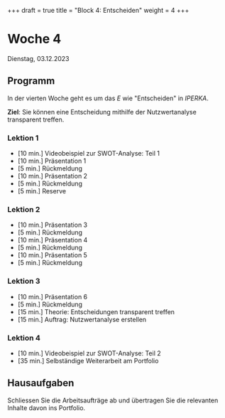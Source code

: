 +++
draft = true
title = "Block 4: Entscheiden"
weight = 4
+++

# Woche 4

Dienstag, 03.12.2023

## Programm

In der vierten Woche geht es um das _E_ wie "Entscheiden" in _IPERKA_.

**Ziel**: Sie können eine Entscheidung mithilfe der Nutzwertanalyse transparent treffen.

### Lektion 1

- [10 min.] Videobeispiel zur SWOT-Analyse: Teil 1
- [10 min.] Präsentation 1
- [5 min.] Rückmeldung
- [10 min.] Präsentation 2
- [5 min.] Rückmeldung
- [5 min.] Reserve

### Lektion 2

- [10 min.] Präsentation 3
- [5 min.] Rückmeldung
- [10 min.] Präsentation 4
- [5 min.] Rückmeldung
- [10 min.] Präsentation 5
- [5 min.] Rückmeldung

### Lektion 3

- [10 min.] Präsentation 6
- [5 min.] Rückmeldung
- [15 min.] Theorie: Entscheidungen transparent treffen
- [15 min.] Auftrag: Nutzwertanalyse erstellen

### Lektion 4

- [10 min.] Videobeispiel zur SWOT-Analyse: Teil 2
- [35 min.] Selbständige Weiterarbeit am Portfolio

## Hausaufgaben

Schliessen Sie die Arbeitsaufträge ab und übertragen Sie die relevanten Inhalte davon ins Portfolio.
